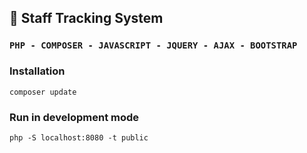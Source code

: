 ## :rocket: Staff Tracking System
### `PHP - COMPOSER - JAVASCRIPT - JQUERY - AJAX - BOOTSTRAP`

### Installation
`composer update`
### Run in development mode
`php -S localhost:8080 -t public`
